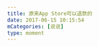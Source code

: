 ```yaml
---
title: 原来App Store可以退款的
date: 2017-06-15 10:15:54
mCategories: [说说]
type: moment
---
```


<div id="pics-20170615101554"></div>

<script>
var data = [
    {"link": "2017-06-15_000000.jpeg", "type": "shuoshuo"},
    {"link": "2017-06-15_000001.jpeg", "type": "shuoshuo"}
];
picsRender(data, "pics-20170615101554");
</script>
